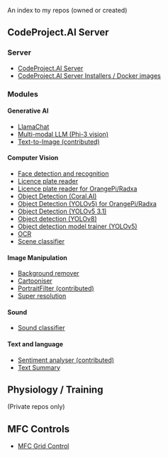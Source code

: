 An index to my repos (owned or created)
<!--
| CodeProject.AI  | MFC Controls |
| ------------- | ------------- |
| **Server**    | |
| [CodeProject.AI Server](https://github.com/codeproject/CodeProject.AI-Server) | |
| [CodeProject.AI Server Installers / Docker images](https://github.com/codeproject/CodeProject.AI-Server-Installers)  |  |
-->

## CodeProject.AI Server

### Server
- [CodeProject.AI Server](https://github.com/codeproject/CodeProject.AI-Server)
- [CodeProject.AI Server Installers / Docker images](https://github.com/codeproject/CodeProject.AI-Server-Installers)

### Modules

#### Generative AI
- [LlamaChat](https://github.com/codeproject/CodeProject.AI-LlamaChat)
- [Multi-modal LLM (Phi-3 vision)](https://github.com/codeproject/CodeProject.AI-MultiModeLLM)
- [Text-to-Image (contributed)](https://github.com/codeproject/CodeProject.AI-Text2Image)

#### Computer Vision
- [Face detection and recognition](https://github.com/codeproject/CodeProject.AI-FaceProcessing)
- [Licence plate reader](https://github.com/codeproject/CodeProject.AI-ALPR)
- [Licence plate reader for OrangePi/Radxa](https://github.com/codeproject/CodeProject.AI-ALPR-RKNN)
- [Object Detection (Coral.AI)](https://github.com/codeproject/CodeProject.AI-ObjectDetectionCoral)
- [Object Detection (YOLOv5) for OrangePi/Radxa](https://github.com/codeproject/CodeProject.AI-ObjectDetectionYoloRKNN)
- [Object Detection (YOLOv5 3.1)](https://github.com/codeproject/CodeProject.AI-ObjectDetectionYOLOv5-3.1)
- [Object detection (YOLOv8)](https://github.com/codeproject/CodeProject.AI-ObjectDetectionYOLOv8)
- [Object detection model trainer (YOLOv5)](https://github.com/codeproject/CodeProject.AI-TrainingObjectDetectionYOLOv5)
- [OCR](https://github.com/codeproject/CodeProject.AI-OCR)
- [Scene classifier](https://github.com/codeproject/CodeProject.AI-SceneClassifier)

#### Image Manipulation
- [Background remover](https://github.com/codeproject/CodeProject.AI-BackgroundRemover)
- [Cartooniser](https://github.com/codeproject/CodeProject.AI-Cartoonizer)
- [PortraitFilter (contributed)](https://github.com/codeproject/CodeProject.AI-PortraitFilter)
- [Super resolution](https://github.com/codeproject/CodeProject.AI-SuperResolution)

#### Sound
- [Sound classifier](https://github.com/codeproject/CodeProject.AI-SoundClassifierTF)

#### Text and language
- [Sentiment analyser (contributed)](https://github.com/codeproject/CodeProject.AI-SentimentAnalysis)
- [Text Summary](https://github.com/codeproject/CodeProject.AI-TextSummary)


## Physiology / Training

(Private repos only)

## MFC Controls

- [MFC Grid Control](https://github.com/ChrisMaunder/GridCtrl)
